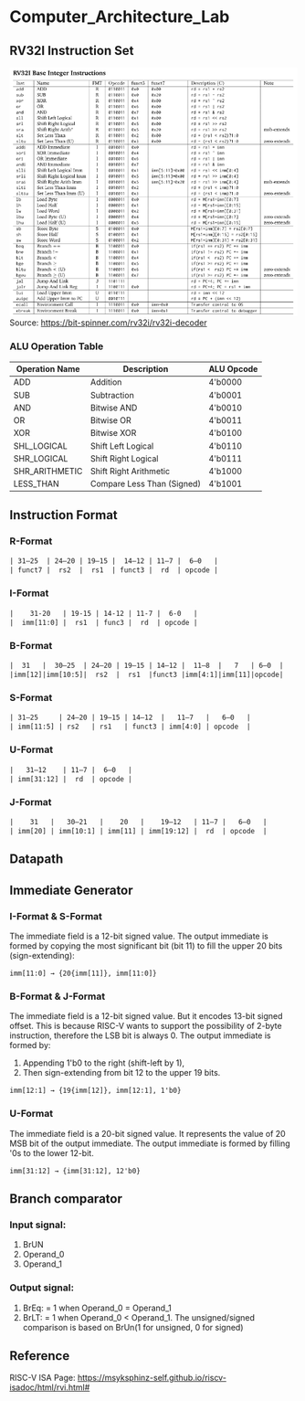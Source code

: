 # Computer_Architecture_Lab

## RV32I Instruction Set
![RV32I_Instruction_Set](./docs/images/RV32I_Instruction_Set.png)
Source: https://bit-spinner.com/rv32i/rv32i-decoder
### ALU Operation Table

| Operation Name         | Description                  | ALU Opcode  |
|------------------------|------------------------------|-------------|
| ADD                    | Addition                     | 4'b0000     |
| SUB                    | Subtraction                  | 4'b0001     |
| AND                    | Bitwise AND                  | 4'b0010     |
| OR                     | Bitwise OR                   | 4'b0011     |
| XOR                    | Bitwise XOR                  | 4'b0100     |
| SHL_LOGICAL            | Shift Left Logical           | 4'b0110     |
| SHR_LOGICAL            | Shift Right Logical          | 4'b0111     |
| SHR_ARITHMETIC         | Shift Right Arithmetic       | 4'b1000     |
| LESS_THAN              | Compare Less Than (Signed)   | 4'b1001     |


## Instruction Format 

### R-Format
```
| 31–25  | 24–20 | 19–15 |  14–12 | 11–7 |  6–0   |    
| funct7 |  rs2  |  rs1  | funct3 |  rd  | opcode |
```
### I-Format 
```
|    31-20   | 19-15 | 14-12 | 11-7 |  6-0   |   
|  imm[11:0] |  rs1  | func3 |  rd  | opcode |
```
### B-Format    
```
|  31   |  30–25  | 24–20 | 19–15 | 14–12 |  11–8  |   7   | 6–0  |   
|imm[12]|imm[10:5]|  rs2  |  rs1  |funct3 |imm[4:1]|imm[11]|opcode|
```
### S-Format
```
| 31–25     | 24–20 | 19–15 | 14–12  |   11–7   |   6–0   |   
| imm[11:5] | rs2   | rs1   | funct3 | imm[4:0] | opcode  |
```
### U-Format
```
|   31–12    | 11–7 |  6–0   |    
| imm[31:12] |  rd  | opcode |
```

### J-Format
```
|    31   |   30–21   |    20   |    19–12   | 11–7 |   6–0   |  
| imm[20] | imm[10:1] | imm[11] | imm[19:12] |  rd  | opcode  |
```
## Datapath

## Immediate Generator
### I-Format & S-Format
The immediate field is a 12-bit signed value.
The output immediate is formed by copying the most significant bit (bit 11) to fill the upper 20 bits (sign-extending):
```
imm[11:0] → {20{imm[11]}, imm[11:0]}
```
### B-Format & J-Format
The immediate field is a 12-bit signed value. But it encodes 13-bit signed offset. This is because RISC-V wants to support the possibility of 2-byte instruction, therefore the LSB bit is always 0.
The output immediate is formed by:
1. Appending 1'b0 to the right (shift-left by 1),
2. Then sign-extending from bit 12 to the upper 19 bits.
```
imm[12:1] → {19{imm[12]}, imm[12:1], 1'b0}
```
### U-Format
The immediate field is a 20-bit signed value. It represents the value of 20 MSB bit of the output immediate.
The output immediate is formed by filling '0s to the lower 12-bit.
```
imm[31:12] → {imm[31:12], 12'b0}
```
## Branch comparator
### Input signal: 
1. BrUN
2. Operand_0
3. Operand_1  

### Output signal:
1. BrEq: = 1 when Operand_0 = Operand_1
2. BrLT: = 1 when Operand_0 < Operand_1. The unsigned/signed comparison is based on BrUn(1 for unsigned, 0 for signed) 
## Reference

RISC-V ISA Page: 
https://msyksphinz-self.github.io/riscv-isadoc/html/rvi.html#
